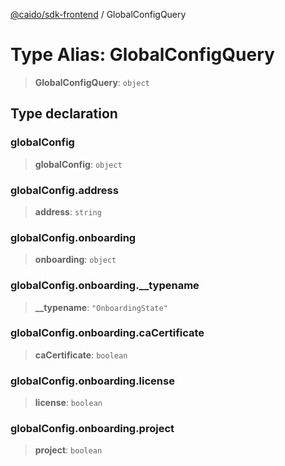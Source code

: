 [@caido/sdk-frontend](../index.md) / GlobalConfigQuery

# Type Alias: GlobalConfigQuery

> **GlobalConfigQuery**: `object`

## Type declaration

### globalConfig

> **globalConfig**: `object`

### globalConfig.address

> **address**: `string`

### globalConfig.onboarding

> **onboarding**: `object`

### globalConfig.onboarding.\_\_typename

> **\_\_typename**: `"OnboardingState"`

### globalConfig.onboarding.caCertificate

> **caCertificate**: `boolean`

### globalConfig.onboarding.license

> **license**: `boolean`

### globalConfig.onboarding.project

> **project**: `boolean`
